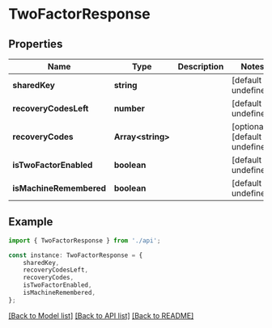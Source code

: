 # TwoFactorResponse


## Properties

Name | Type | Description | Notes
------------ | ------------- | ------------- | -------------
**sharedKey** | **string** |  | [default to undefined]
**recoveryCodesLeft** | **number** |  | [default to undefined]
**recoveryCodes** | **Array&lt;string&gt;** |  | [optional] [default to undefined]
**isTwoFactorEnabled** | **boolean** |  | [default to undefined]
**isMachineRemembered** | **boolean** |  | [default to undefined]

## Example

```typescript
import { TwoFactorResponse } from './api';

const instance: TwoFactorResponse = {
    sharedKey,
    recoveryCodesLeft,
    recoveryCodes,
    isTwoFactorEnabled,
    isMachineRemembered,
};
```

[[Back to Model list]](../README.md#documentation-for-models) [[Back to API list]](../README.md#documentation-for-api-endpoints) [[Back to README]](../README.md)
